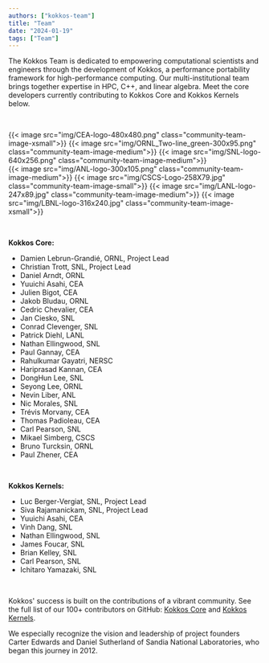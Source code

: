 ```yaml
---
authors: ["kokkos-team"]
title: "Team"
date: "2024-01-19"
tags: ["Team"]
---
```


The Kokkos Team is dedicated to empowering computational scientists and
engineers through the development of Kokkos, a performance portability
framework for high-performance computing. Our multi-institutional team brings
together expertise in HPC, C++, and linear algebra.  Meet the core developers
currently contributing to Kokkos Core and Kokkos Kernels below.

&nbsp;

<span class="botline">
{{< image src="img/CEA-logo-480x480.png"           class="community-team-image-xsmall">}}
{{< image src="img/ORNL_Two-line_green-300x95.png" class="community-team-image-medium">}}
{{< image src="img/SNL-logo-640x256.png"           class="community-team-image-medium">}}
</span>

<br>

<span class="botline">
{{< image src="img/ANL-logo-300x105.png"           class="community-team-image-medium">}}
{{< image src="img/CSCS-Logo-258X79.jpg"           class="community-team-image-small">}}
{{< image src="img/LANL-logo-247x89.jpg"           class="community-team-image-medium">}}
{{< image src="img/LBNL-logo-316x240.jpg"          class="community-team-image-xsmall">}}
</span>

&nbsp;

**Kokkos Core:**
- Damien Lebrun-Grandié, ORNL, Project Lead
- Christian Trott, SNL, Project Lead
- Daniel Arndt, ORNL
- Yuuichi Asahi, CEA
- Julien Bigot, CEA
- Jakob Bludau, ORNL
- Cedric Chevalier, CEA
- Jan Ciesko, SNL
- Conrad Clevenger, SNL
- Patrick Diehl, LANL
- Nathan Ellingwood, SNL
- Paul Gannay, CEA
- Rahulkumar Gayatri, NERSC
- Hariprasad Kannan, CEA
- DongHun Lee, SNL
- Seyong Lee, ORNL
- Nevin Liber, ANL
- Nic Morales, SNL
- Trévis Morvany, CEA
- Thomas Padioleau, CEA
- Carl Pearson, SNL
- Mikael Simberg, CSCS
- Bruno Turcksin, ORNL
- Paul Zhener, CEA

&nbsp;

**Kokkos Kernels:**
- Luc Berger-Vergiat, SNL, Project Lead
- Siva Rajamanickam, SNL, Project Lead
- Yuuichi Asahi, CEA
- Vinh Dang, SNL
- Nathan Ellingwood, SNL
- James Foucar, SNL
- Brian Kelley, SNL
- Carl Pearson, SNL
- Ichitaro Yamazaki, SNL

&nbsp;

Kokkos' success is built on the contributions of a vibrant community.  See the
full list of our 100+ contributors on GitHub: [Kokkos
Core](https://github.com/kokkos/kokkos/graphs/contributors) and [Kokkos
Kernels](https://github.com/kokkos/kokkos-kernels/graphs/contributors).

We especially recognize the vision and leadership of project founders Carter
Edwards and Daniel Sutherland of Sandia National Laboratories, who began this
journey in 2012.

<style>

    .community-team-image-xsmall {
        width: 6%;
    }

    .community-team-image-small {
        width: 14%;
    }

    .community-team-image-medium {
        width: 15%;
    }

    .community-team-image-large {
        width: 17%;
    }

    .community-team-image-xlarge {
        width: 25%;
    }

    .botline div {
         vertical-align:bottom;
         display: inline;
    }
    .botline div img {
         margin-right: 0.5%;
    }

</style>
